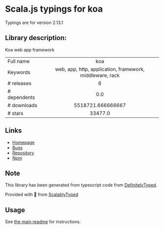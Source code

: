 
# Scala.js typings for koa

Typings are for version 2.13.1

## Library description:
Koa web app framework

|                    |                 |
| ------------------ | :-------------: |
| Full name          | koa |
| Keywords           | web, app, http, application, framework, middleware, rack |
| # releases         | 6 |
| # dependents       | 0.0 |
| # downloads        | 5518721.666666667 |
| # stars            | 33477.0 |

## Links
- [Homepage](https://github.com/koajs/koa#readme)
- [Bugs](https://github.com/koajs/koa/issues)
- [Repository](https://github.com/koajs/koa)
- [Npm](https://www.npmjs.com/package/koa)
    


## Note
This library has been generated from typescript code from [DefinitelyTyped](https://definitelytyped.org).

Provided with :purple_heart: from [ScalablyTyped](https://github.com/oyvindberg/ScalablyTyped)

## Usage
See [the main readme](../../readme.md) for instructions.


